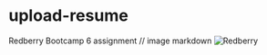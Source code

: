 # upload-resume
Redberry Bootcamp 6 assignment
// image markdown
![Redberry](https://www.google.com/url?sa=i&url=https%3A%2F%2Fwww.crunchbase.com%2Forganization%2Fredberry-b978&psig=AOvVaw3rPeFubrltM0nGTb9wTqgM&ust=1675580998544000&source=images&cd=vfe&ved=0CBAQjRxqFwoTCNi90uOn-_wCFQAAAAAdAAAAABAF)